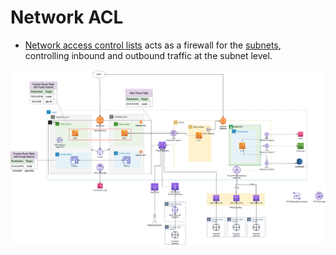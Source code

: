 # Network ACL
- [Network access control lists](https://docs.aws.amazon.com/vpc/latest/userguide/vpc-network-acls.html) acts as a firewall for the [subnets](../../../1_NetworkingAndContentDelivery/3_NetworkFoundationsVPC/Subnets.md), controlling inbound and outbound traffic at the subnet level.

![img.png](../../../1_NetworkingAndContentDelivery/3_NetworkFoundationsVPC/assets/AWS_VPC.png)